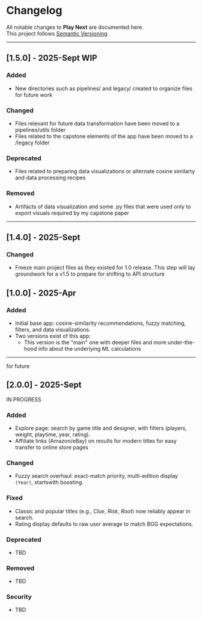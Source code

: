 # Changelog
All notable changes to **Play Next** are documented here.  
This project follows [Semantic Versioning](https://semver.org/).

---
## [1.5.0] - 2025-Sept  WIP
### Added
- New directories such as pipelines/ and legacy/ created to organize files for future work

### Changed
- Files relevant for future data transformation have been moved to a pipelines/utils folder
- Files related to the capstone elements of the app have been moved to a /legacy folder 

### Deprecated
- Files related to preparing data visualizations or alternate cosine similarty and data processing recipes

### Removed
- Artifacts of data visualization and some .py files that were used only to export visuals required by my capstone paper

---
## [1.4.0] - 2025-Sept
### Changed
- Freeze main project files as they existed for 1.0 release. This step will lay groundwork for a v1.5 to prepare for shifting to API structure

## [1.0.0] - 2025-Apr
### Added
- Initial base app: cosine-similarity recommendations, fuzzy matching, filters, and data visualizations.
- Two versions exist of this app: 
  - This version is the "main" one with deeper files and more under-the-hood info about the underlying ML calculations

---
for future

## [2.0.0] - 2025-Sept
IN PROGRESS

### Added
- Explore page: search by game title and designer, with filters (players, weight, playtime, year, rating).
- Affiliate links (Amazon/eBay) on results for modern titles for easy transfer to online store pages

### Changed
- Fuzzy search overhaul: exact-match priority, multi-edition display `(Year)`, startswith boosting.

### Fixed
- Classic and popular titles (e.g., *Clue*, *Risk*, *Root*) now reliably appear in search.
- Rating display defaults to raw user average to match BGG expectations.

### Deprecated
- TBD

### Removed
- TBD

### Security
- TBD